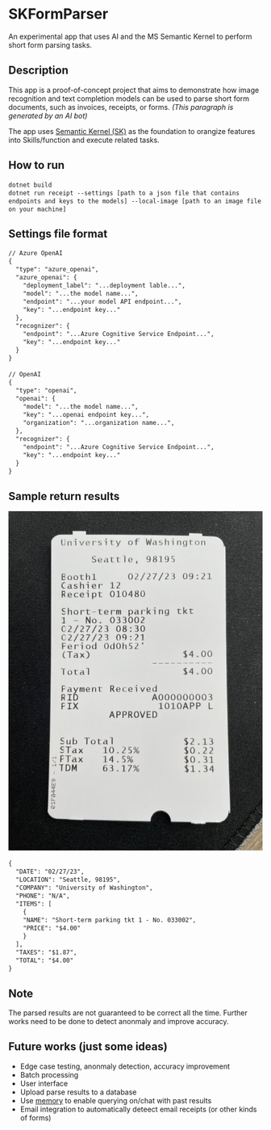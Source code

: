 # SKFormParser
An experimental app that uses AI and the MS Semantic Kernel to perform short form parsing tasks.

## Description
This app is a proof-of-concept project that aims to demonstrate how image recognition and text completion models can be used to parse short form documents, such as invoices, receipts, or forms. *(This paragraph is generated by an AI bot)*

The app uses [Semantic Kernel (SK)](https://github.com/microsoft/semantic-kernel) as the foundation to orangize features into Skills/function and execute related tasks.

## How to run
```
dotnet build
dotnet run receipt --settings [path to a json file that contains endpoints and keys to the models] --local-image [path to an image file on your machine]
```

## Settings file format
```
// Azure OpenAI
{
  "type": "azure_openai",
  "azure_openai": {
    "deployment_label": "...deployment lable...",
    "model": "...the model name...",
    "endpoint": "...your model API endpoint...",
    "key": "...endpoint key..."
  },
  "recognizer": {
    "endpoint": "...Azure Cognitive Service Endpoint...",
    "key": "...endpoint key..."
  }
}

// OpenAI
{
  "type": "openai",
  "openai": {
    "model": "...the model name...",
    "key": "...openai endpoint key...",
    "organization": "...organization name...",
  },
  "recognizer": {
    "endpoint": "...Azure Cognitive Service Endpoint...",
    "key": "...endpoint key..."
  }
}
```

## Sample return results
![image](docs/images/receipt-sample.png)
```
{
  "DATE": "02/27/23",
  "LOCATION": "Seattle, 98195",
  "COMPANY": "University of Washington",
  "PHONE": "N/A",
  "ITEMS": [
    {
    "NAME": "Short-term parking tkt 1 - No. 033002",
    "PRICE": "$4.00"
    }
  ],
  "TAXES": "$1.87",
  "TOTAL": "$4.00"
}
```

## Note
The parsed results are not guaranteed to be correct all the time. Further works need to be done to detect anonmaly and improve accuracy.

## Future works (just some ideas)
- Edge case testing, anonmaly detection, accuracy improvement
- Batch processing
- User interface
- Upload parse results to a database
- Use [memory](https://review.learn.microsoft.com/en-us/semantic-kernel/?branch=main) to enable querying on/chat with past results
- Email integration to automatically deteect email receipts (or other kinds of forms)
